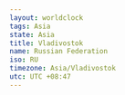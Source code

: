 ```yaml
---
layout: worldclock
tags: Asia
state: Asia
title: Vladivostok
name: Russian Federation
iso: RU
timezone: Asia/Vladivostok
utc: UTC +08:47
---
```


